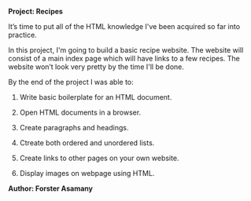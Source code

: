 **Project: Recipes**

It’s time to put all of the HTML knowledge I've been acquired so far
into practice.

In this project, I'm going to build a basic recipe website.
The website will consist of a main index page which will have links to a few
recipes. The website won’t look very pretty by the time I'll be done.

By the end of the project I was able to:

   1. Write basic boilerplate for an HTML document.

   2. Open HTML documents in a browser.

   3. Create paragraphs and headings.

   4. Ctreate both ordered and unordered lists.

   5. Create links to other pages on your own website.

   6. Display images on webpage using HTML.

**Author: Forster Asamany**